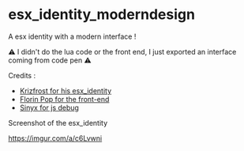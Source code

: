 # esx_identity_moderndesign
 A esx identity with a modern interface !

⚠️ I didn't do the lua code or the front end, I just exported an interface coming from code pen ⚠️

Credits :
- <a href="https://github.com/Krizfrost/esx_civliferp_identity">Krizfrost for his esx_identity</a>
- <a href="https://www.florin-pop.com/">Florin Pop for the front-end</a>
-  <a href="http://sinyx.fr/">Sinyx for js debug</a>

 Screenshot of the esx_identity
 
 https://imgur.com/a/c6Lvwni
